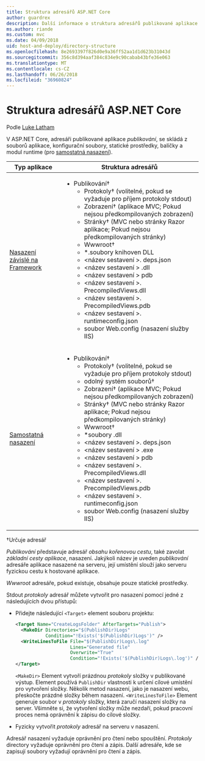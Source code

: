 ```yaml
---
title: Struktura adresářů ASP.NET Core
author: guardrex
description: Další informace o struktura adresářů publikované aplikace ASP.NET Core.
ms.author: riande
ms.custom: mvc
ms.date: 04/09/2018
uid: host-and-deploy/directory-structure
ms.openlocfilehash: 8e2693397f826d0e9a36ff52aa1d1d623b31043d
ms.sourcegitcommit: 356c8d394aaf384c834e9c90cabab43bfe36e063
ms.translationtype: MT
ms.contentlocale: cs-CZ
ms.lasthandoff: 06/26/2018
ms.locfileid: "36960824"
---
```

# <a name="aspnet-core-directory-structure"></a>Struktura adresářů ASP.NET Core

Podle [Luke Latham](https://github.com/guardrex)

V ASP.NET Core, adresáři publikované aplikace *publikování*, se skládá z souborů aplikace, konfigurační soubory, statické prostředky, balíčky a modul runtime (pro [samostatná nasazení](/dotnet/core/deploying/#self-contained-deployments-scd)).


| Typ aplikace | Struktura adresářů |
| -------- | ------------------- |
| [Nasazení závislé na Framework](/dotnet/core/deploying/#framework-dependent-deployments-fdd) | <ul><li>Publikování&dagger;<ul><li>Protokoly&dagger; (volitelné, pokud se vyžaduje pro příjem protokoly stdout)</li><li>Zobrazení&dagger; (aplikace MVC; Pokud nejsou předkompilovaných zobrazení)</li><li>Stránky&dagger; (MVC nebo stránky Razor aplikace; Pokud nejsou předkompilovaných stránky)</li><li>Wwwroot&dagger;</li><li>*\.soubory knihoven DLL</li><li>\<název sestavení >. deps.json</li><li>\<název sestavení > .dll</li><li>\<název sestavení > pdb</li><li>\<název sestavení >. PrecompiledViews.dll</li><li>\<název sestavení >. PrecompiledViews.pdb</li><li>\<název sestavení >. runtimeconfig.json</li><li>soubor Web.config (nasazení služby IIS)</li></ul></li></ul> |
| [Samostatná nasazení](/dotnet/core/deploying/#self-contained-deployments-scd) | <ul><li>Publikování&dagger;<ul><li>Protokoly&dagger; (volitelné, pokud se vyžaduje pro příjem protokoly stdout)</li><li>odolný systém souborů&dagger;</li><li>Zobrazení&dagger; (aplikace MVC; Pokud nejsou předkompilovaných zobrazení)</li><li>Stránky&dagger; (MVC nebo stránky Razor aplikace; Pokud nejsou předkompilovaných stránky)</li><li>Wwwroot&dagger;</li><li>\*soubory .dll</li><li>\<název sestavení >. deps.json</li><li>\<název sestavení > .exe</li><li>\<název sestavení > pdb</li><li>\<název sestavení >. PrecompiledViews.dll</li><li>\<název sestavení >. PrecompiledViews.pdb</li><li>\<název sestavení >. runtimeconfig.json</li><li>soubor Web.config (nasazení služby IIS)</li></ul></li></ul> |

&dagger;Určuje adresář

*Publikování* představuje adresář *obsahu kořenovou cestu*, také zavolat *základní cesty aplikace*, nasazení. Jakýkoli název je uveden *publikování* adresáře aplikace nasazené na serveru, její umístění slouží jako serveru fyzickou cestu k hostované aplikace.

*Wwwroot* adresáře, pokud existuje, obsahuje pouze statické prostředky.

Stdout *protokoly* adresář můžete vytvořit pro nasazení pomocí jedné z následujících dvou přístupů:

* Přidejte následující `<Target>` element souboru projektu:

   ```xml
   <Target Name="CreateLogsFolder" AfterTargets="Publish">
     <MakeDir Directories="$(PublishDir)Logs" 
              Condition="!Exists('$(PublishDir)Logs')" />
     <WriteLinesToFile File="$(PublishDir)Logs\.log" 
                       Lines="Generated file" 
                       Overwrite="True" 
                       Condition="!Exists('$(PublishDir)Logs\.log')" />
   </Target>
   ```

   `<MakeDir>` Element vytvoří prázdnou *protokoly* složky v publikované výstup. Element používá `PublishDir` vlastnosti k určení cílové umístění pro vytvoření složky. Několik metod nasazení, jako je nasazení webu, přeskočte prázdné složky během nasazení. `<WriteLinesToFile>` Element generuje soubor v *protokoly* složky, která zaručí nasazení složky na server. Všimněte si, že vytvoření složky může nezdaří, pokud pracovní proces nemá oprávnění k zápisu do cílové složky.

* Fyzicky vytvořit *protokoly* adresář na serveru v nasazení.

Adresář nasazení vyžaduje oprávnění pro čtení nebo spouštění. *Protokoly* directory vyžaduje oprávnění pro čtení a zápis. Další adresáře, kde se zapisují soubory vyžadují oprávnění pro čtení a zápis.
